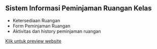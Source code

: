 ## Sistem Informasi Peminjaman Ruangan Kelas

* Ketersediaan Ruangan
* Form Peminjaman Ruangan
* Aktivitas dan history peminjaman ruangan

[Klik untuk preview website](https://pinjamruangan.vercel.app/)

